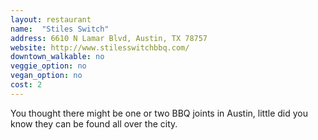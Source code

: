 ```yaml
---
layout: restaurant
name:  "Stiles Switch"
address: 6610 N Lamar Blvd, Austin, TX 78757
website: http://www.stilesswitchbbq.com/
downtown_walkable: no
veggie_option: no
vegan_option: no
cost: 2
---
```


You thought there might be one or two BBQ joints in Austin, little did you know they can be found all over the city.
